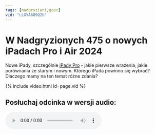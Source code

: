 ```yaml
---
tags: [nadgryzieni,gosc]
vid: "LLGYA689Q2U"
---
```


# W Nadgryzionych 475 o nowych iPadach Pro i Air 2024

Nowe iPady, szczególnie [iPady Pro](/ipad24pro) - jakie pierwsze wrażenia, jakie porównania ze starym i nowym. Którego iPada powinno się wybrać? Dlaczego mamy na ten temat różne zdania?

{% include video.html id=page.vid %}

<!--More-->

## Posłuchaj odcinka w wersji audio:

<audio controls>
<source src="https://media.blubrry.com/nadgryzieni/imagazine.stronazen.pl/nadgryzieni/Nadgryzieni-Odcinek-475.mp3" type="audio/mpeg">
</audio>




[n]: https://michael.gratis/nozbe_pl
[np]: https://michael.gratis/nozbepersonal_pl